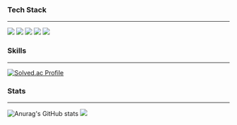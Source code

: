 ### Tech Stack
___
<img src="https://img.shields.io/badge/Python-3776AB?style=flat&logo=Python&logoColor=white"/></a>
<img src="https://img.shields.io/badge/Java-007396?style=flat&logo=Java&logoColor=white" />
<img src="https://img.shields.io/badge/JavaScript-F7DF1E?style=flat&logo=JavaScript&logoColor=white" />
<img src="https://img.shields.io/badge/CSS3-1572B6?style=flat&logo=CSS3&logoColor=white" />
<img src="https://img.shields.io/badge/HTML5-E34F26?style=flat&logo=HTML5&logoColor=white"/></a>

### Skills
***
[![Solved.ac Profile](http://mazassumnida.wtf/api/v2/generate_badge?boj=chris2769)](https://solved.ac/chris2769)<br>


### Stats
***
![Anurag's GitHub stats](https://github-readme-stats.vercel.app/api?username=noxknow&show_icons=true&theme=kacho_ga)
<img src="https://github-readme-stats.vercel.app/api/top-langs/?username=noxknow&layout=compact&theme=kacho_ga">
